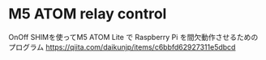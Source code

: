 # M5 ATOM relay control

OnOff SHIMを使ってM5 ATOM Lite で Raspberry Pi を間欠動作させるためのプログラム
https://qiita.com/daikunjp/items/c6bbfd62927311e5dbcd
